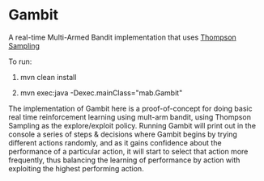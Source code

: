 # Gambit
A real-time Multi-Armed Bandit implementation that uses [Thompson Sampling](https://en.wikipedia.org/wiki/Thompson_sampling)

To run:

1. mvn clean install

2. mvn exec:java -Dexec.mainClass="mab.Gambit"

The implementation of Gambit here is a proof-of-concept for doing basic real time reinforcement learning using mult-arm bandit, using Thompson Sampling as the explore/exploit policy.
Running Gambit will print out in the console a series of steps & decisions where Gambit begins by trying different actions randomly, and as it gains confidence about the performance of a particular action, it will start to select that action more frequently, thus balancing the learning of performance by action with exploiting the highest performing action.

